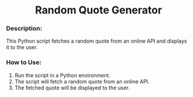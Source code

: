 <div align="center">

# Random Quote Generator

</div>

### Description:
This Python script fetches a random quote from an online API and displays it to the user.

### How to Use:
1. Run the script in a Python environment.
2. The script will fetch a random quote from an online API.
3. The fetched quote will be displayed to the user.
